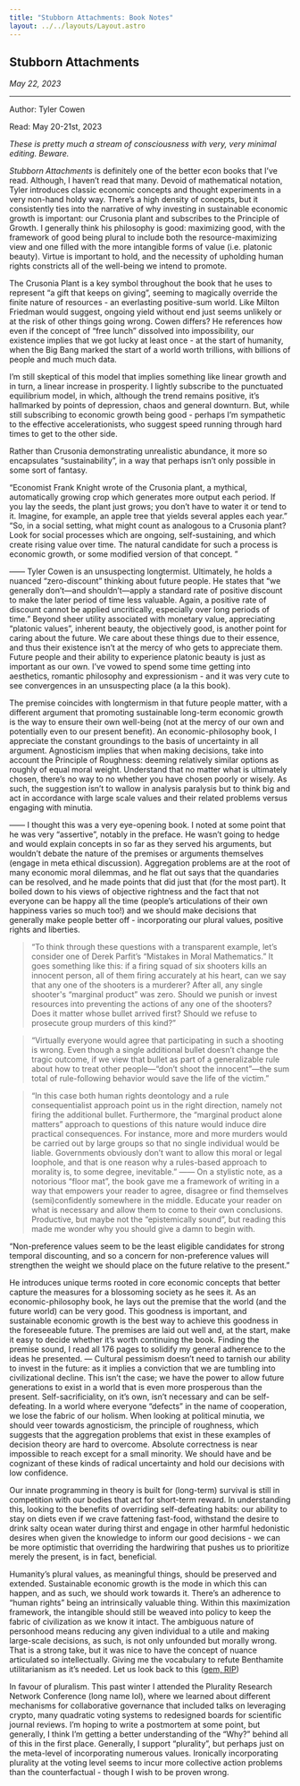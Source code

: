 ```yaml
---
title: "Stubborn Attachments: Book Notes"
layout: ../../layouts/Layout.astro
---
```


<h2> Stubborn Attachments</h2>
<p><i>May 22, 2023</i></p>

---
<p> Author: Tyler Cowen </p>

<p> Read: May 20-21st, 2023 </p>

*These is pretty much a stream of consciousness with very, very minimal editing. Beware.*

*Stubborn Attachments* is definitely one of the better econ books that I’ve read. Although, I haven’t read that many. Devoid of mathematical notation, Tyler introduces classic economic concepts and thought experiments in a very non-hand holdy way. There’s a high density of concepts, but it consistently ties into the narrative of why investing in sustainable economic growth is important: our Crusonia plant and subscribes to the Principle of Growth. I generally think his philosophy is good: maximizing good, with the framework of good being plural to include both the resource-maximizing view and one filled with the more intangible forms of value (i.e. platonic beauty). Virtue is important to hold, and the necessity of upholding human rights constricts all of the well-being we intend to promote.

The Crusonia Plant is a key symbol throughout the book that he uses to represent “a gift that keeps on giving”, seeming to magically override the finite nature of resources - an everlasting positive-sum world. Like Milton Friedman would suggest, ongoing yield without end just seems unlikely or at the risk of other things going wrong. Cowen differs? He references how even if the concept of “free lunch” dissolved into impossibility, our existence implies that we got lucky at least once - at the start of humanity, when the Big Bang marked the start of a world worth trillions, with billions of people and much much data.

I’m still skeptical of this model that implies something like linear growth and in turn, a linear increase in prosperity. I lightly subscribe to the punctuated equilibrium model, in which, although the trend remains positive, it’s hallmarked by points of depression, chaos and general downturn. But, while still subscribing to economic growth being good - perhaps I’m sympathetic to the effective accelerationists, who suggest speed running through hard times to get to the other side.

Rather than Crusonia demonstrating unrealistic abundance, it more so encapsulates “sustainability”, in a way that perhaps isn’t only possible in some sort of fantasy.

“Economist Frank Knight wrote of the Crusonia plant, a mythical, automatically growing crop which generates more output each period. If you lay the seeds, the plant just grows; you don’t have to water it or tend to it. Imagine, for example, an apple tree that yields several apples each year.”
“So, in a social setting, what might count as analogous to a Crusonia plant? Look for social processes which are ongoing, self-sustaining, and which create rising value over time. The natural candidate for such a process is economic growth, or some modified version of that concept. ”

——
Tyler Cowen is an unsuspecting longtermist. Ultimately, he holds a nuanced “zero-discount” thinking about future people. He states that “we generally don’t—and shouldn’t—apply a standard rate of positive discount to make the later period of time less valuable. Again, a positive rate of discount cannot be applied uncritically, especially over long periods of time.” Beyond sheer utility associated with monetary value, appreciating “platonic values”, inherent beauty, the objectively good, is another point for caring about the future. We care about these things due to their essence, and thus their existence isn’t at the mercy of who gets to appreciate them. Future people and their ability to experience platonic beauty is just as important as our own. I’ve vowed to spend some time getting into aesthetics, romantic philosophy and expressionism - and it was very cute to see convergences in an unsuspecting place (a la this book).

The premise coincides with longtermism in that future people matter, with a different argument that promoting sustainable long-term economic growth is the way to ensure their own well-being (not at the mercy of our own and potentially even to our present benefit). An economic-philosophy book, I appreciate the constant groundings to the basis of uncertainty in all argument. Agnosticism implies that when making decisions, take into account the Principle of Roughness: deeming relatively similar options as roughly of equal moral weight. Understand that no matter what is ultimately chosen, there’s no way to no whether you have chosen poorly or wisely. As such, the suggestion isn’t to wallow in analysis paralysis but to think big and act in accordance with large scale values and their related problems versus engaging with minutia.

——
I thought this was a very eye-opening book. I noted at some point that he was very “assertive”, notably in the preface. He wasn’t going to hedge and would explain concepts in so far as they served his arguments, but wouldn’t debate the nature of the premises or arguments themselves (engage in meta ethical discussion). Aggregation problems are at the root of many economic moral dilemmas, and he flat out says that the quandaries can be resolved, and he made points that did just that (for the most part). It boiled down to his views of objective rightness and the fact that not everyone can be happy all the time (people’s articulations of their own happiness varies so much too!) and we should make decisions that generally make people better off - incorporating our plural values, positive rights and liberties.

> “To think through these questions with a transparent example, let’s consider one of Derek Parfit’s “Mistakes in Moral Mathematics.” It goes something like this: if a firing squad of six shooters kills an innocent person, all of them firing accurately at his heart, can we say that any one of the shooters is a murderer? After all, any single shooter's “marginal product” was zero. Should we punish or invest resources into preventing the actions of any one of the shooters? Does it matter whose bullet arrived first? Should we refuse to prosecute group murders of this kind?”

> “Virtually everyone would agree that participating in such a shooting is wrong. Even though a single additional bullet doesn’t change the tragic outcome, if we view that bullet as part of a generalizable rule about how to treat other people—“don’t shoot the innocent”—the sum total of rule-following behavior would save the life of the victim.”

> “In this case both human rights deontology and a rule consequentialist approach point us in the right direction, namely not firing the additional bullet. Furthermore, the “marginal product alone matters” approach to questions of this nature would induce dire practical consequences. For instance, more and more murders would be carried out by large groups so that no single individual would be liable. Governments obviously don’t want to allow this moral or legal loophole, and that is one reason why a rules-based approach to morality is, to some degree, inevitable.”
——
On a stylistic note, as a notorious “floor mat”, the book gave me a framework of writing in a way that empowers your reader to agree, disagree or find themselves (semi)confidently somewhere in the middle. Educate your reader on what is necessary and allow them to come to their own conclusions. Productive, but maybe not the “epistemically sound”, but reading this made me wonder why you should give a damn to begin with.

“Non-preference values seem to be the least eligible candidates for strong temporal discounting, and so a concern for non-preference values will strengthen the weight we should place on the future relative to the present.”

He introduces unique terms rooted in core economic concepts that better capture the measures for a blossoming society as he sees it. As an economic-philosophy book, he lays out the premise that the world (and the future world) can be very good. This goodness is important, and sustainable economic growth is the best way to achieve this goodness in the foreseeable future. The premises are laid out well and, at the start, make it easy to decide whether it’s worth continuing the book. Finding the premise sound, I read all 176 pages to solidify my general adherence to the ideas he presented.
—
Cultural pessimism doesn’t need to tarnish our ability to invest in the future: as it implies a conviction that we are tumbling into civilizational decline. This isn’t the case; we have the power to allow future generations to exist in a world that is even more prosperous than the present. Self-sacrificiality, on it’s own, isn’t necessary and can be self-defeating. In a world where everyone “defects” in the name of cooperation, we lose the fabric of our holism.
When looking at political minutia, we should veer towards agnosticism, the principle of roughness, which suggests that the aggregation problems that exist in these examples of decision theory are hard to overcome. Absolute correctness is near impossible to reach except for a small minority. We should have and be cognizant of these kinds of radical uncertainty and hold our decisions with low confidence.

Our innate programming in theory is built for (long-term) survival is still in competition with our bodies that act for short-term reward. In understanding this, looking to the benefits of overriding self-defeating habits: our ability to stay on diets even if we crave fattening fast-food, withstand the desire to drink salty ocean water during thirst and engage in other harmful hedonistic desires when given the knowledge to inform our good decisions - we can be more optimistic that overriding the hardwiring that pushes us to prioritize merely the present, is in fact, beneficial.

Humanity’s plural values, as meaningful things, should be preserved and extended. Sustainable economic growth is the mode in which this can happen, and as such, we should work towards it.
There’s an adherence to “human rights” being an intrinsically valuable thing. Within this maximization framework, the intangible should still be weaved into policy to keep the fabric of civilization as we know it intact. The ambiguous nature of personhood means reducing any given individual to a utile and making large-scale decisions, as such, is not only unfounded but morally wrong. That is a strong take, but it was nice to have the concept of nuance articulated so intellectually. Giving me the vocabulary to refute Benthamite utilitarianism as it’s needed. Let us look back to this ([gem, RIP](https://conversationswithtyler.com/episodes/sam-bankman-fried/))

In favour of pluralism. This past winter I attended the Plurality Research Network Conference (long name lol), where we learned about different mechanisms for collaborative governance that included talks on leveraging crypto, many quadratic voting systems to redesigned boards for scientific journal reviews. I’m hoping to write a postmortem at some point, but generally, I think I’m getting a better understanding of the “Why?” behind all of this in the first place. Generally, I support “plurality”, but perhaps just on the meta-level of incorporating numerous values. Ironically incorporating plurality at the voting level seems to incur more collective action problems than the counterfactual - though I wish to be proven wrong.